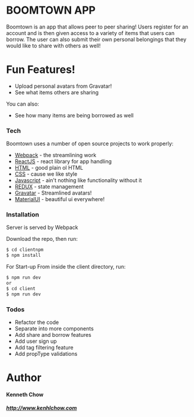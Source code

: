 # BOOMTOWN APP

Boomtown is an app that allows peer to peer sharing! Users register for an account and is then given access to a variety of items that users can borrow. The user can also submit their own personal belongings that they would like to share with others as well!

# Fun Features!

  - Upload personal avatars from Gravatar!
  - See what items others are sharing
 
You can also:
  - See how many items are being borrowed as well
  
### Tech

Boomtown uses a number of open source projects to work properly:

* [Webpack] - the streamlining work
* [ReactJS] - react library for app handling
* [HTML] - good plain ol HTML
* [CSS] - cause we like style
* [Javascript] - ain't nothing like functionality without it
* [REDUX] - state management
* [Gravatar] - Streamlined avatars!
* [MaterialUI] - beautiful ui everywhere!

### Installation

Server is served by Webpack

Download the repo, then run:

```sh
$ cd clientnpm
$ npm install
```

For Start-up
From inside the client directory, run:

```sh
$ npm run dev
or
$ cd client
$ npm run dev
```


### Todos

 - Refactor the code
 - Separate into more components
 - Add share and borrow features
 - Add user sign up
 - Add tag filtering feature
 - Add propType validations
 
# Author
#### Kenneth Chow
##### http://www.kenhlchow.com

   [ReactJS]: <https://reactjs.org/>
   [Webpack]: <https://webpack.js.org/>
   [Redux]: <http://redux.js.org/>
   [Javascript]: <https://www.javascript.com/>
   [HTML]: <https://www.w3schools.com/html/html_intro.asp>
   [CSS]: <https://developer.mozilla.org/en-US/docs/Web/CSS>
   [Gravatar]: <https://www.npmjs.com/package/react-gravatar>
   [MaterialUI]: <http://www.material-ui.com/#/get-started/installation>
   
